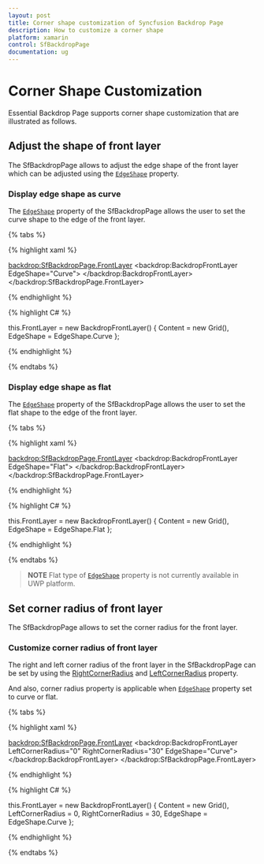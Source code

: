 ```yaml
---
layout: post
title: Corner shape customization of Syncfusion Backdrop Page
description: How to customize a corner shape
platform: xamarin
control: SfBackdropPage
documentation: ug
---
```


# Corner Shape Customization

Essential Backdrop Page supports corner shape customization that are illustrated as follows.

## Adjust the shape of front layer

The SfBackdropPage allows to adjust the edge shape of the front layer which can be adjusted using the [`EdgeShape`](https://help.syncfusion.com/cr/xamarin/Syncfusion.SfBackdrop.XForms~Syncfusion.XForms.Backdrop.BackdropFrontLayer~EdgeShape.html) property.

### Display edge shape as curve
The [`EdgeShape`](https://help.syncfusion.com/cr/xamarin/Syncfusion.SfBackdrop.XForms~Syncfusion.XForms.Backdrop.BackdropFrontLayer~EdgeShape.html) property of the SfBackdropPage allows the user to set the curve shape to the edge of the front layer.

{% tabs %} 

{% highlight xaml %} 

<backdrop:SfBackdropPage.FrontLayer>
        <backdrop:BackdropFrontLayer EdgeShape="Curve">
            <Grid />
        </backdrop:BackdropFrontLayer>
</backdrop:SfBackdropPage.FrontLayer> 


{% endhighlight %}

{% highlight C# %} 

this.FrontLayer = new BackdropFrontLayer()
{
    Content = new Grid(),
    EdgeShape = EdgeShape.Curve
};

{% endhighlight %}

{% endtabs %}

### Display edge shape as flat

The [`EdgeShape`](https://help.syncfusion.com/cr/xamarin/Syncfusion.SfBackdrop.XForms~Syncfusion.XForms.Backdrop.BackdropFrontLayer~EdgeShape.html) property of the SfBackdropPage allows the user to set the flat shape to the edge of the front layer.

{% tabs %} 

{% highlight xaml %} 

<backdrop:SfBackdropPage.FrontLayer>
        <backdrop:BackdropFrontLayer EdgeShape="Flat">
            <Grid />
        </backdrop:BackdropFrontLayer>
</backdrop:SfBackdropPage.FrontLayer> 


{% endhighlight %}

{% highlight C# %} 

this.FrontLayer = new BackdropFrontLayer()
{
    Content = new Grid(),
    EdgeShape = EdgeShape.Flat
};

{% endhighlight %}

{% endtabs %}

>**NOTE**
Flat type of [`EdgeShape`](https://help.syncfusion.com/cr/xamarin/Syncfusion.SfBackdrop.XForms~Syncfusion.XForms.Backdrop.BackdropFrontLayer~EdgeShape.html) property is not currently available in UWP platform.

## Set corner radius of front layer

The SfBackdropPage allows to set the corner radius for the front layer. 

### Customize corner radius of front layer

The right and left corner radius of the front layer in the SfBackdropPage can be set by using the [RightCornerRadius](https://help.syncfusion.com/cr/xamarin/Syncfusion.SfBackdrop.XForms~Syncfusion.XForms.Backdrop.BackdropFrontLayer~RightCornerRadius.html) and [LeftCornerRadius](https://help.syncfusion.com/cr/xamarin/Syncfusion.SfBackdrop.XForms~Syncfusion.XForms.Backdrop.BackdropFrontLayer~LeftCornerRadius.html) property.

And also, corner radius property is applicable when [`EdgeShape`](https://help.syncfusion.com/cr/xamarin/Syncfusion.SfBackdrop.XForms~Syncfusion.XForms.Backdrop.BackdropFrontLayer~EdgeShape.html) property set to curve or flat.

{% tabs %} 

{% highlight xaml %} 

<backdrop:SfBackdropPage.FrontLayer>
        <backdrop:BackdropFrontLayer LeftCornerRadius="0" RightCornerRadius="30" EdgeShape="Curve">
            <Grid />
        </backdrop:BackdropFrontLayer>
</backdrop:SfBackdropPage.FrontLayer> 


{% endhighlight %}

{% highlight C# %} 

this.FrontLayer = new BackdropFrontLayer()
{
	Content = new Grid(),
	LeftCornerRadius = 0,
	RightCornerRadius = 30,
	EdgeShape = EdgeShape.Curve
};

{% endhighlight %}

{% endtabs %}


